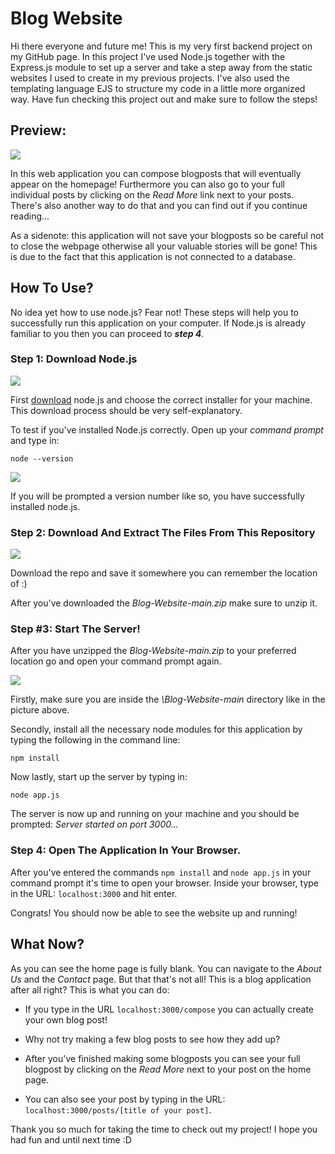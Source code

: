 # Blog Website
Hi there everyone and future me! This is my very first backend project on my GitHub page. In this project I've used Node.js together with the Express.js module to set up a server and take a step away from the static websites I used to create in my previous projects. I've also used the templating language EJS to structure my code in a little more organized way. Have fun checking this project out and make sure to follow the steps!



## Preview:
[![](https://i.ibb.co/Q60Cx6w/preview.png)](#)

In this web application you can compose blogposts that will eventually appear on the homepage! Furthermore you can also go to your full individual posts by clicking on the *Read More* link next to your posts. There's also another way to do that and you can find out if you continue reading...

As a sidenote: this application will not save your blogposts so be careful not to close the webpage otherwise all your valuable stories will be gone! This is due to the fact that this application is not connected to a database.



## How To Use?
No idea yet how to use node.js? Fear not! These steps will help you to successfully run this application on your computer. If Node.js is already familiar to you then you can proceed to _**step 4**_.


### Step 1: Download Node.js
[
![](https://i.ibb.co/8PmX1PS/installnode.png)
](#)

First [download](http://github.com) node.js and choose the correct installer for your machine. This download process should be very self-explanatory.

To test if you've installed Node.js correctly. Open up your *command prompt* and type in:
~~~
node --version
~~~
[![](https://i.ibb.co/yS3LVHw/nodeversion.png)](#)

If you will be prompted a version number like so, you have successfully installed node.js.



### Step 2: Download And Extract The Files From This Repository
[
![](https://i.ibb.co/7Gz17wN/downloadrepo.png)](#)

Download the repo and save it somewhere you can remember the location of :)

After you've downloaded the *Blog-Website-main.zip* make sure to unzip it.



### Step #3: Start The Server!
After you have unzipped the *Blog-Website-main.zip* to your preferred location go and open your command prompt again.


[
![](https://i.ibb.co/QKjmK01/startserver.png)](#)

Firstly, make sure you are inside the *\Blog-Website-main* directory like in the picture above.

Secondly, install all the necessary node modules for this application by typing the following in the command line:
~~~
npm install
~~~
Now lastly, start up the server by typing in:
~~~
node app.js
~~~
The server is now up and running on your machine and you should be prompted: *Server started on port 3000...*



### Step 4: Open The Application In Your Browser.
After you've entered the commands `npm install` and `node app.js` in your command prompt it's time to open your browser. Inside your browser, type in the URL: `localhost:3000` and hit enter.

Congrats! You should now be able to see the website up and running!



## What Now?
As you can see the home page is fully blank. You can navigate to the *About Us* and the *Contact* page. But that that's not all! This is a blog application after all right? This is what you can do:

- If you type in the URL `localhost:3000/compose` you can actually create your own blog post!

- Why not try making a few blog posts to see how they add up?

- After you've finished making some blogposts you can see your full blogpost by clicking on the *Read More* next to your post on the home page.

- You can also see your post by typing in the URL: `localhost:3000/posts/[title of your post]`.

Thank you so much for taking the time to check out my project! I hope you had fun and until next time :D
